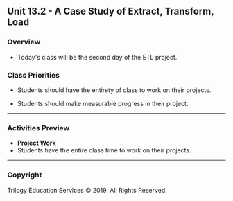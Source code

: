 ## Unit 13.2 - A Case Study of Extract, Transform, Load

### Overview

* Today's class will be the second day of the ETL project.

### Class Priorities

* Students should have the entirety of class to work on their projects.

* Students should make measurable progress in their project.

- - -

### Activities Preview

* **Project Work**
* Students have the entire class time to work on their projects.

- - -

### Copyright

Trilogy Education Services © 2019. All Rights Reserved.
